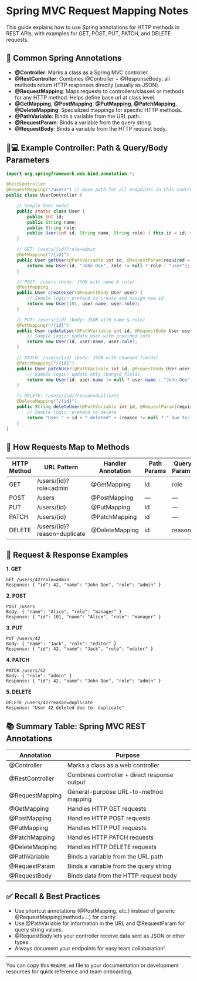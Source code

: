 # Spring MVC Request Mapping Notes

This guide explains how to use Spring annotations for HTTP methods in REST APIs, with examples for GET, POST, PUT, PATCH, and DELETE requests.

## 📌 Common Spring Annotations

- **@Controller**: Marks a class as a Spring MVC controller.
- **@RestController**: Combines @Controller + @ResponseBody; all methods return HTTP responses directly (usually as JSON).
- **@RequestMapping**: Maps requests to controllers/classes or methods for any HTTP method. Helps define base url at class level.
- **@GetMapping**, **@PostMapping**, **@PutMapping**, **@PatchMapping**, **@DeleteMapping**: Specialized mappings for specific HTTP methods.
- **@PathVariable**: Binds a variable from the URL path.
- **@RequestParam**: Binds a variable from the query string.
- **@RequestBody**: Binds a variable from the HTTP request body.

## 🧑💻 Example Controller: Path & Query/Body Parameters

```java
import org.springframework.web.bind.annotation.*;

@RestController
@RequestMapping("/users") // Base path for all endpoints in this controller
public class UserController {

    // Sample User model
    public static class User {
        public int id;
        public String name;
        public String role;
        public User(int id, String name, String role) { this.id = id; this.name = name; this.role = role; }
    }

    // GET: /users/{id}?role=admin
    @GetMapping("/{id}")
    public User getUser(@PathVariable int id, @RequestParam(required = false) String role) {
        return new User(id, "John Doe", role != null ? role : "user");
    }

    // POST: /users (body: JSON with name & role)
    @PostMapping
    public User createUser(@RequestBody User user) {
        // Sample logic: pretend to create and assign new id
        return new User(101, user.name, user.role);
    }

    // PUT: /users/{id} (body: JSON with name & role)
    @PutMapping("/{id}")
    public User updateUser(@PathVariable int id, @RequestBody User user) {
        // Sample logic: update user with provided info
        return new User(id, user.name, user.role);
    }

    // PATCH: /users/{id} (body: JSON with changed fields)
    @PatchMapping("/{id}")
    public User patchUser(@PathVariable int id, @RequestBody User user) {
        // Sample logic: update only changed fields
        return new User(id, user.name != null ? user.name : "John Doe", user.role != null ? user.role : "user");
    }

    // DELETE: /users/{id}?reason=duplicate
    @DeleteMapping("/{id}")
    public String deleteUser(@PathVariable int id, @RequestParam(required = false) String reason) {
        // Sample logic: pretend to delete
        return "User " + id + " deleted" + (reason != null ? " due to: " + reason : "");
    }
}
```

## 🌟 How Requests Map to Methods

| HTTP Method | URL Pattern | Handler Annotation | Path Params | Query Params | Body |
|-------------|-------------|--------------------|-------------|--------------|------|
| GET         | /users/{id}?role=admin | @GetMapping | id | role | — |
| POST        | /users      | @PostMapping | — | — | User |
| PUT         | /users/{id} | @PutMapping | id | — | User |
| PATCH       | /users/{id} | @PatchMapping | id | — | User |
| DELETE      | /users/{id}?reason=duplicate | @DeleteMapping | id | reason | — |

## 🔎 Request & Response Examples

**1. GET**
```
GET /users/42?role=admin
Response: { "id": 42, "name": "John Doe", "role": "admin" }
```

**2. POST**
```
POST /users
Body: { "name": "Alice", "role": "manager" }
Response: { "id": 101, "name": "Alice", "role": "manager" }
```

**3. PUT**
```
PUT /users/42
Body: { "name": "Jack", "role": "editor" }
Response: { "id": 42, "name": "Jack", "role": "editor" }
```

**4. PATCH**
```
PATCH /users/42
Body: { "role": "admin" }
Response: { "id": 42, "name": "John Doe", "role": "admin" }
```

**5. DELETE**
```
DELETE /users/42?reason=duplicate
Response: "User 42 deleted due to: duplicate"
```

## 📚 Summary Table: Spring MVC REST Annotations

| Annotation | Purpose |
|------------|---------|
| @Controller | Marks a class as a web controller |
| @RestController | Combines controller + direct response output |
| @RequestMapping | General-purpose URL-to-method mapping |
| @GetMapping | Handles HTTP GET requests |
| @PostMapping | Handles HTTP POST requests |
| @PutMapping | Handles HTTP PUT requests |
| @PatchMapping | Handles HTTP PATCH requests |
| @DeleteMapping | Handles HTTP DELETE requests |
| @PathVariable | Binds a variable from the URL path |
| @RequestParam | Binds a variable from the query string |
| @RequestBody | Binds data from the HTTP request body |

## ✅ Recall & Best Practices

- Use shortcut annotations (@PostMapping, etc.) instead of generic @RequestMapping(method=...) for clarity.
- Use @PathVariable for information in the URL and @RequestParam for query string values.
- @RequestBody lets your controller receive data sent as JSON or other types.
- Always document your endpoints for easy team collaboration!

---
You can copy this `README.md` file to your documentation or development resources for quick reference and team onboarding.
